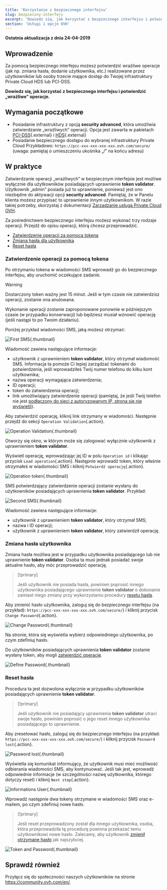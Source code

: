 ```yaml
---
title: 'Korzystanie z bezpiecznego interfejsu'
slug: bezpieczny-interfejs
excerpt: 'Dowiedz się, jak korzystać z bezpiecznego interfejsu i potwierdzać „wrażliwe” operacje'
section: 'Usługi i opcje OVH'
---
```


**Ostatnia aktualizacja z dnia 24-04-2019**

## Wprowadzenie

Za pomocą bezpiecznego interfejsu możesz potwierdzić wrażliwe operacje (jak np. zmiana hasła, dodanie użytkownika, etc.) realizowane przez użytkowników lub osoby trzecie mające dostęp do Twojej infrastruktury Private Cloud HDS lub PCI-DSS.

**Dowiedz się, jak korzystać z bezpiecznego interfejsu i potwierdzić „wrażliwe” operacje.**

## Wymagania początkowe

- Posiadanie infrastruktury z opcją **security advanced**, która umożliwia zatwierdzanie „wrażliwych” operacji. Opcja jest zawarta w pakietach [PCI-DSS](https://www.ovh.pl/private-cloud/payment-infrastructure/){.external} i [HDS](https://www.ovh.com/fr/private-cloud/healthcare/){.external}
- Posiadanie bezpiecznego dostępu do wybranej infrastruktury Private Cloud Przykładowo: `https://pcc-xxx-xxx-xxx-xxx.ovh.com/secure/` (uwaga: pamiętaj o umieszczeniu ukośnika „/” na końcu adresu)

## W praktyce

Zatwierdzanie operacji „wrażliwych” w bezpiecznym interfejsie jest możliwe wyłącznie dla użytkowników posiadających uprawnienie **token validator**. Użytkownik „admin” posiada już to uprawnienie, ponieważ jest ono niezbędne do aktywacji opcji **security advanced**. Pamiętaj, że w Panelu klienta możesz przypisać to uprawnienie innym użytkownikom. W razie takiej potrzeby, skorzystaj z dokumentacji [Zarządzanie usługą Private Cloud OVH](../manager-ovh-private-cloud/#uzytkownicy).

Za pośrednictwem bezpiecznego interfejsu możesz wykonać trzy rodzaje operacji. Przejdź do opisu operacji, którą chcesz przeprowadzić. 

- [Zatwierdzenie operacji za pomocą tokena](./#zatwierdzenie-operacji-za-pomoca-tokena)
- [Zmiana hasła dla użytkownika](./#zmiana-hasla-uzytkownika)
- [Reset hasła](./#reset-hasla)

### Zatwierdzenie operacji za pomocą tokena

Po otrzymaniu tokena w wiadomości SMS wprowadź go do bezpiecznego interfejsu, aby uruchomić oczekujące zadanie.

> [!warning]
>
> Dostarczony token ważny jest 15 minut. Jeśli w tym czasie nie zatwierdzisz operacji, zostanie ona anulowana.
> 
> Wykonanie operacji zostanie zaproponowane ponownie w późniejszym czasie (w przypadku konserwacji) lub będziesz musiał wznowić operację (jeśli nastąpi to po Twoim działaniu). 
> 

Poniżej przykład wiadomości SMS, jaką możesz otrzymać: 

![First SMS](images/SMS1.png){.thumbnail}

Wiadomość zawiera następujące informacje: 

- użytkownik z uprawnieniem **token validator**, który otrzymał wiadomość SMS. Informacja ta pomoże Ci lepiej zarządzać tokenami do potwierdzenia, jeśli wprowadziłeś Twój numer telefonu do kilku kont użytkownika;
- nazwa operacji wymagająca zatwierdzenia;
- ID operacji;
- token do zatwierdzenia operacji;
- link umożliwiający zatwierdzenie operacji (pamiętaj, że jeśli Twój telefon nie jest [podłączony do sieci z autoryzowanym IP, strona się nie wyświetli](https://docs.ovh.com/pl/private-cloud/manager-ovh-private-cloud/#bezpieczenstwo)).

Aby zatwierdzić operację, kliknij link otrzymany w wiadomości. Następnie przejdź do sekcji `Operation Validation`{.action}.

![Operation Validation](images/operationValidation.png){.thumbnail}

Otworzy się okno, w którym może się zalogować wyłącznie użytkownik z uprawnieniem **token validator**.

Wyświetl operację, wprowadzając jej ID w polu `Operation id` i klikając przycisk `Load operation`{.action}. Następnie wprowadź token, który właśnie otrzymałeś w wiadomości SMS i kliknij `Potwierdź operację`{.action}.

![Operation token](images/operationIdAndToken.png){.thumbnail}

SMS potwierdzający zatwierdzenie operacji zostanie wysłany do użytkowników posiadających uprawnienia **token validator**. Przykład: 

![Second SMS](images/SMS2.png){.thumbnail}

Wiadomość zawiera następujące informacje: 

- użytkownik z uprawnieniem **token validator**, który otrzymał SMS;
- nazwa i ID operacji;
- użytkownik z uprawnieniem **token validator**, który zatwierdził operację. 

### Zmiana hasła użytkownika

Zmiana hasła możliwa jest w przypadku użytkownika posiadającego lub nie uprawnienie **token validator**. Osoba ta musi jednak posiadać swoje aktualne hasło, aby móc przeprowadzić operację.

> [!primary]
>
> Jeśli użytkownik nie posiada hasła, powinien poprosić innego użytkownika posiadającego uprawnienie **token validator** o dokonanie zamiast niego zmiany przy wykorzystaniu procedury [resetu hasła](./#reset-hasla).
> 

Aby zmienić hasło użytkownika, zaloguj się do bezpiecznego interfejsu (na przykład): `https://pcc-xxx-xxx-xxx-xxx.ovh.com/secure/`) i kliknij przycisk `Change Password`{.action}.

![Change Password](images/changePassword.png){.thumbnail}

Na stronie, która się wyświetla wybierz odpowiedniego użytkownika, po czym zdefiniuj hasło.

Do użytkowników posiadających uprawnienia **token validator** zostanie wysłany token, aby mogli [zatwierdzić operację](./#zatwierdzenie-operacji-za-pomoca-tokena). 

![Define Password](images/defineNewPassword.png){.thumbnail}

### Reset hasła

Procedura ta jest dozwolona wyłącznie w przypadku użytkowników posiadających uprawnienie **token validator**.

> [!primary]
>
> Jeśli użytkownik nie posiadający uprawnienia **token validator** utraci swoje hasło, powinien poprosić o jego reset innego użytkownika posiadającego to uprawnienie.
> 

Aby zresetować hasło, zaloguj się do bezpiecznego interfejsu (na przykład: `https://pcc-xxx-xxx-xxx-xxx.ovh.com/secure/`) i kliknij przycisk `Password lost`{.action}.

![Password lost](images/passwordLost.png){.thumbnail}

Wyświetla się komunikat informujący, że użytkownik musi mieć możliwość odbierania wiadomości SMS, aby kontynuować. Jeśli tak jest, wprowadź odpowiednie informacje (w szczególności nazwę użytkownika, którego dotyczy reset) i kliknij `Next step`{.action}.

![Informations User](images/infoUser.png){.thumbnail}

Wprowadź następnie dwa tokeny otrzymane w wiadomości SMS oraz e-mailem, po czym zdefiniuj nowe hasło.

> [!primary]
>
> Jeśli reset przeprowadzony został dla innego użytkownika, osoba, która przeprowadziła tę procedurę powinna przekazać temu użytkownikowi nowe hasło. Zalecamy, aby użytkownik [zmienił otrzymane hasło](./#zmiana-hasla-uzytkownika) jak najszybciej.
> 

![Token and Password](images/tokenAndPassword.png){.thumbnail}

## Sprawdź również

Przyłącz się do społeczności naszych użytkowników na stronie <https://community.ovh.com/en/>.